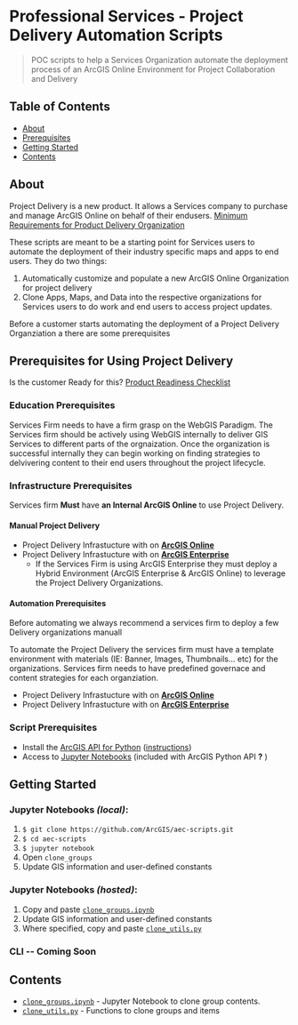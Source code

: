 # Professional Services - Project Delivery Automation Scripts

> POC scripts to help a Services Organization automate the deployment process of an ArcGIS Online Environment for Project Collaboration and Delivery

## Table of Contents

* [About](#about)
* [Prerequisites](#prerequisites-for-using-project-delivery)
* [Getting Started](#getting-started)
* [Contents](#contents)

## About
Project Delivery is a new product. It allows a Services company to purchase and manage ArcGIS Online on behalf of their endusers. [Minimum Requirements for Product Delivery Organization](Resource/Project_Delivery_Org.PNG)

These scripts are meant to be a starting point for Services users to automate the deployment of their industry specific maps and apps to end users. They do two things:
1. Automatically customize and populate a new ArcGIS Online Organization for project delivery
2. Clone Apps, Maps, and Data into the respective organizations for Services users to do work and end users to access project updates.

Before a customer starts automating the deployment of a Project Delivery Organziation a there are some prerequisites

## Prerequisites for Using Project Delivery
Is the customer Ready for this? [Product Readiness Checklist](Resource/ProjectDeliveryReadiness.pdf)

### Education Prerequisites

Services Firm needs to have a firm grasp on the WebGIS Paradigm. The Services firm should be actively using WebGIS internally to deliver GIS Services to different parts of the orgnaization. Once the organization is successful internally they can begin working on finding strategies to delvivering content to their end users throughout the project lifecycle. 

### Infrastructure Prerequisites

Services firm **Must** have **an Internal ArcGIS Online** to use Project Delivery.

#### Manual Project Delivery 
* Project Delivery Infrastucture with on **[ArcGIS Online](/Resource/ArcGISOnline_NOAutomation.PNG)**
* Project Delivery Infrastucture with on **[ArcGIS Enterprise](/Resource/ArcGISEnterprise_NOAutomation.PNG)**
  - If the Services Firm is using ArcGIS Enterprise they must deploy a Hybrid Environment (ArcGIS Enterprise & ArcGIS Online) to leverage the Project Delivery Organizations.
#### Automation Prerequisites
Before automating we always recommend a services firm to deploy a few Delivery organizations manuall

To automate the Project Delivery the services firm must have a template environment with materials (IE: Banner, Images, Thumbnails... etc) for the organizations. Services firm needs to have predefined governace and content strategies for each organziation.

* Project Delivery Infrastucture with on **[ArcGIS Online](/Resource/ArcGISOnline_Automation.PNG)**
* Project Delivery Infrastucture with on **[ArcGIS Enterprise](/Resource/ArcGISEnterprise_Automation.PNG)**


### Script Prerequisites

* Install the [ArcGIS API for Python](https://developers.arcgis.com/python/) ([instructions](https://developers.arcgis.com/python/guide/install-and-set-up/))
* Access to [Jupyter Notebooks](http://jupyter.org/) (included with ArcGIS Python API __?__ )

## Getting Started

### Jupyter Notebooks _(local)_:

1. `$ git clone https://github.com/ArcGIS/aec-scripts.git`
2. `$ cd aec-scripts`
3. `$ jupyter notebook`
4. Open `clone_groups`
5. Update GIS information and user-defined constants

### Jupyter Notebooks _(hosted)_:
1. Copy and paste [`clone_groups.ipynb`](/clone_groups.ipynb)
2. Update GIS information and user-defined constants
3. Where specified, copy and paste [`clone_utils.py`](/clone_utils.py)

### CLI -- Coming Soon

## Contents
* [`clone_groups.ipynb`](/clone_groups.ipynb) - Jupyter Notebook to clone group contents.
* [`clone_utils.py`](/clone_utils.py) - Functions to clone groups and items


